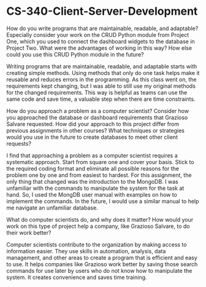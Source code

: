 # CS-340-Client-Server-Development

How do you write programs that are maintainable, readable, and adaptable? Especially consider your work on the CRUD Python module from Project One, which you used to connect the dashboard widgets to the database in Project Two. What were the advantages of working in this way? How else could you use this CRUD Python module in the future?

Writing programs that are maintainable, readable, and adaptable starts with creating simple methods. Using methods that only do one task helps make it reusable and reduces errors in the programming. As this class went on, the requirements kept changing, but I was able to still use my original methods for the changed requirements. This way is helpful as teams can use the same code and save time, a valuable step when there are time constraints. 

How do you approach a problem as a computer scientist? Consider how you approached the database or dashboard requirements that Grazioso Salvare requested. How did your approach to this project differ from previous assignments in other courses? What techniques or strategies would you use in the future to create databases to meet other client requests?

I find that approaching a problem as a computer scientist requires a systematic approach. Start from square one and cover your basis. Stick to the required coding format and eliminate all possible reasons for the problem one by one and from easiest to hardest. For this assignment, the only thing that changed was the introduction to the MongoDB. I was unfamiliar with the commands to manipulate the system for the task at hand. So, I used the MongDB user manual with examples on how to implement the commands. In the future, I would use a similar manual to help me navigate an unfamiliar database. 

What do computer scientists do, and why does it matter? How would your work on this type of project help a company, like Grazioso Salvare, to do their work better?

Computer scientists contribute to the organization by making access to information easier. They use skills in automation, analysis, data management, and other areas to create a program that is efficient and easy to use. It helps companies like Grazioso work better by saving those search commands for use later by users who do not know how to manipulate the system. It creates convenience and saves time training. 
